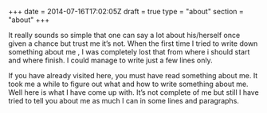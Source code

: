 +++
date = 2014-07-16T17:02:05Z
draft = true
type = "about"
section = "about"
+++

It really sounds so simple that one can say a lot about his/herself once given a chance but trust me it’s not. When the first time I tried to write down something about me , I was completely lost that from where i should start and where finish. I could manage to write just a few lines only.

If you have already visited here, you must have read something about me. It took me a while to figure out what and how to write something about me. Well here is what I have come up with. It’s not complete of me but still I have tried to tell you about me as much I can in some lines and paragraphs.
